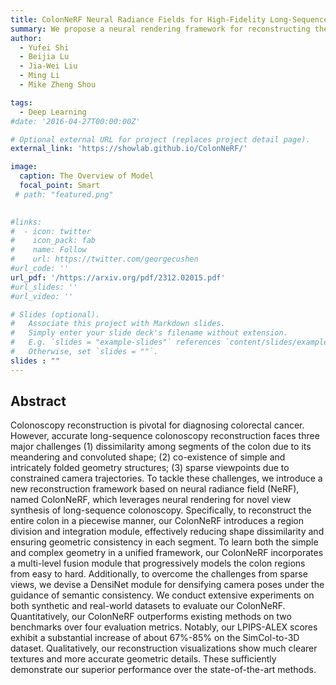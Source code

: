 ```yaml
---
title: ColonNeRF Neural Radiance Fields for High-Fidelity Long-Sequence Colonoscopy Reconstruction
summary: We propose a neural rendering framework for reconstructing the entire colon. Submitted to IEEE Trans. Medical Imaging (Under Review).   
author: 
  - Yufei Shi
  - Beijia Lu
  - Jia-Wei Liu
  - Ming Li
  - Mike Zheng Shou

tags:
  - Deep Learning
#date: '2016-04-27T00:00:00Z'

# Optional external URL for project (replaces project detail page).
external_link: 'https://showlab.github.io/ColonNeRF/'

image:
  caption: The Overview of Model
  focal_point: Smart
 # path: "featured.png"
  

#links:
#  - icon: twitter
#    icon_pack: fab
#    name: Follow
#    url: https://twitter.com/georgecushen
#url_code: ''
url_pdf: '/https://arxiv.org/pdf/2312.02015.pdf'
#url_slides: ''
#url_video: ''

# Slides (optional).
#   Associate this project with Markdown slides.
#   Simply enter your slide deck's filename without extension.
#   E.g. `slides = "example-slides"` references `content/slides/example-slides.md`.
#   Otherwise, set `slides = ""`.
slides : ""
---
```

## Abstract
Colonoscopy reconstruction is pivotal for diagnosing colorectal cancer. However, accurate long-sequence colonoscopy reconstruction faces three major challenges (1) dissimilarity among segments of the colon due to its meandering and convoluted shape; (2) co-existence of simple and intricately folded geometry structures; (3) sparse viewpoints due to constrained camera trajectories. To tackle these challenges, we introduce a new reconstruction framework based on neural radiance field (NeRF), named ColonNeRF, which leverages neural rendering for novel view synthesis of long-sequence colonoscopy. Specifically, to reconstruct the entire colon in a piecewise manner, our ColonNeRF introduces a region division and integration module, effectively reducing shape dissimilarity and ensuring geometric consistency in each segment. To learn both the simple and complex geometry in a unified framework, our ColonNeRF incorporates a multi-level fusion module that progressively models the colon regions from easy to hard. Additionally, to overcome the challenges from sparse views, we devise a DensiNet module for densifying camera poses under the guidance of semantic consistency. We conduct extensive experiments on both synthetic and real-world datasets to evaluate our ColonNeRF. Quantitatively, our ColonNeRF outperforms existing methods on two benchmarks over four evaluation metrics. Notably, our LPIPS-ALEX scores exhibit a substantial increase of about 67%-85% on the SimCol-to-3D dataset. Qualitatively, our reconstruction visualizations show much clearer textures and more accurate geometric details. These sufficiently demonstrate our superior performance over the state-of-the-art methods.
